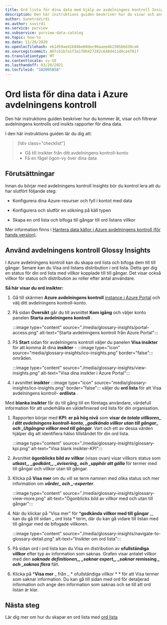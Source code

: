 ```yaml
---
title: Ord lista för dina data med hjälp av avdelningens kontroll Insights
description: Den här instruktions guiden beskriver hur du visar och använder avdelningens kontroll Insights-rapporter om dina data.
author: SunetraVirdi
ms.author: suvirdi
ms.service: purview
ms.subservice: purview-data-catalog
ms.topic: how-to
ms.date: 11/20/2020
ms.openlocfilehash: eb1d59ae41b04be60dec90aaee4b2305b6d39ca6
ms.sourcegitcommit: 867cb1b7a1f3a1f0b427282c648d411d0ca4f81f
ms.translationtype: MT
ms.contentlocale: sv-SE
ms.lasthandoff: 03/20/2021
ms.locfileid: "102095858"
---
```

# <a name="glossary-insights-on-your-data-in-azure-purview"></a>Ord lista för dina data i Azure avdelningens kontroll

Den här instruktions guiden beskriver hur du kommer åt, visar och filtrerar avdelningens kontrolls ord insikts rapporter för dina data.

I den här instruktions guiden lär du dig att:

> [!div class="checklist"]
> - Gå till insikter från ditt avdelningens kontroll-konto
> - Få en fågel ögon-vy över dina data

## <a name="prerequisites"></a>Förutsättningar

Innan du börjar med avdelningens kontroll Insights bör du kontrol lera att du har slutfört följande steg:

- Konfigurera dina Azure-resurser och fyll i kontot med data

- Konfigurera och slutför en sökning på käll typen

- Skapa en ord lista och bifoga till gångar till ord listans villkor

Mer information finns i [Hantera data källor i Azure avdelningens kontroll (för hands version)](manage-data-sources.md).

## <a name="use-purview-glossary-insights"></a>Använd avdelningens kontroll Glossy Insights

I Azure avdelningens kontroll kan du skapa ord lista och bifoga dem till till gångar. Senare kan du Visa ord listans distribution i ord lista. Detta ger dig en status för din ord lista med villkor kopplade till till gångar. Det visar också villkor för status och distribution av roller efter antal användare.

**Så här visar du ord insikter:**

1. Gå till skärmen **Azure avdelningens kontroll** [instance i Azure Portal](https://aka.ms/purviewportal) och välj ditt avdelningens kontroll-konto.

1. På sidan **Översikt** går du till avsnittet **Kom igång** och väljer konto panelen **Starta avdelningens kontroll** .

   :::image type="content" source="./media/glossary-insights/portal-access.png" alt-text="Starta avdelningens kontroll från Azure Portal":::

1. På **Start** sidan för avdelningens kontroll väljer du panelen **Visa insikter** för att komma åt dina **insikter** - :::image type="icon" source="media/glossary-insights/ico-insights.png" border="false"::: områden.

   :::image type="content" source="./media/glossary-insights/view-insights.png" alt-text="Visa dina insikter i Azure Portal":::

1. I avsnittet **insikter** :::image type="icon" source="media/glossary-insights/ico-insights.png" border="false"::: väljer du **ord lista** för att Visa avdelningens kontroll- **ordlista** .

Med **blanka insikter** får du till gång till en företags användare, värdefull information för att underhålla en väldefinierad ord lista för din organisation.

1. Rapporten börjar med **KPI: er på hög nivå** som **visar de _totala villkoren_*_ i ditt avdelningens kontroll-konto, _*_godkända villkor utan till gångar_*_ och _*_Utgångna villkor med till gångar_**. Vart och ett av dessa värden hjälper dig att identifiera hälso tillståndet för din ord lista.

   :::image type="content" source="./media/glossary-insights/glossary-kpi.png" alt-text="Visa blank insikter-KPI"::: 


2. Avsnittet **ögonblicks bild av villkor** (visas ovan) visar villkors status som **_utkast_*_, _*_godkänt_*_, _*_avisering_*_ och _*_upphör att gälla_** för termer med till gångar och villkor utan till gångar.

3. Klicka på **Visa mer** om du vill se term namnen med olika status och mer information om **_vårder_*_ och _*-_experter_**. 

   :::image type="content" source="./media/glossary-insights/glossary-view-more.png" alt-text="Ögonblicks bild av villkor med och utan till gångar":::  

4. När du klickar på "Visa mer" för ***godkända villkor med till gångar** _, kan du gå till sidan _ *ord* lista * term, där du kan gå vidare till listan med till gångar med de bifogade villkoren. 

   :::image type="content" source="./media/glossary-insights/navigate-to-glossary-detail.png" alt-text="Insikter om ord lista"::: 

4. På sidan ord i ord lista kan du Visa en distribution av **ofullständiga villkor** efter typ av information som saknas. Grafen visar antalet villkor med den **_saknade definitionen_*_, _*_saknar expert_*_, _*_saknar_ remissing *_ och _*_saknas flera_** fält.

1. Klicka på ***Visa mer** _ från _ * ofullständiga villkor * * för att Visa termer som saknar information. Du kan gå till sidan med ord för detaljerad information och ange den information som saknas och se till att ord listan är klar.

## <a name="next-steps"></a>Nästa steg

Lär dig mer om hur du skapar en ord lista med [ord lista](./how-to-create-import-export-glossary.md)